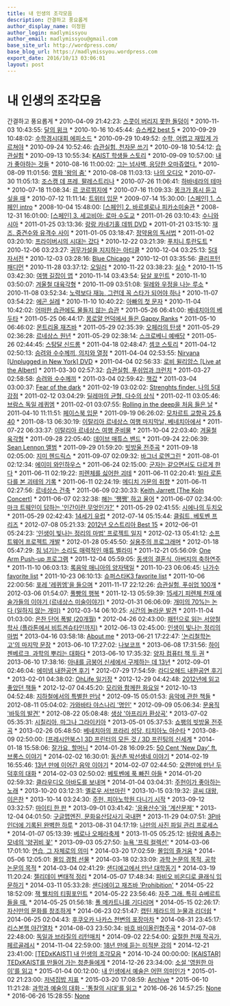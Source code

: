 ```yaml
---
title: 내 인생의 조각모음
description: 간결하고 풍요롭게
author_display_name: 이정원
author_login: madlymissyou
author_email: madlymissyou@gmail.com
base_site_url: http://wordpress.com/
base_blog_url: https://madlymissyou.wordpress.com
export_date: 2016/10/13 03:06:01
layout: post
---
```


# 내 인생의 조각모음

간결하고 풍요롭게 * 2010-04-09 21:42:23: [스콧이 버리지 못한 돌덩이](https://madlymissyou.wordpress.com/2010/04/09/scott/) * 2010-11-03 10:43:55: [달의 윙크](https://madlymissyou.wordpress.com/2010/11/03/%eb%8b%ac%ec%9d%98-%ec%9c%99%ed%81%ac/) * 2010-10-16 10:45:44: [슈스케2 best 5](https://madlymissyou.wordpress.com/2010/10/16/%ec%8a%88%ec%8a%a4%ec%bc%802-best-5/) * 2010-09-29 10:48:02: [수학경시대회 에피소드](https://madlymissyou.wordpress.com/2010/09/29/%ec%88%98%ed%95%99%ea%b2%bd%ec%8b%9c%eb%8c%80%ed%9a%8c-%ec%97%90%ed%94%bc%ec%86%8c%eb%93%9c/) * 2010-09-29 10:49:52: [수학, 어렵고 재밌게 가르쳐야](https://madlymissyou.wordpress.com/2010/09/29/%ec%88%98%ed%95%99-%ec%96%b4%eb%a0%b5%ea%b3%a0-%ec%9e%ac%eb%b0%8c%ea%b2%8c-%ea%b0%80%eb%a5%b4%ec%b3%90%ec%95%bc/) * 2010-09-24 10:52:46: [습관실험, 천자문 쓰기](https://madlymissyou.wordpress.com/2010/09/24/%ec%8a%b5%ea%b4%80%ec%8b%a4%ed%97%98-%ec%b2%9c%ec%9e%90%eb%ac%b8-%ec%93%b0%ea%b8%b0/) * 2010-09-18 10:54:12: [습관실험](https://madlymissyou.wordpress.com/2010/09/18/%ec%8a%b5%ea%b4%80%ec%8b%a4%ed%97%98/) * 2010-09-13 10:55:34: [KAIST 학생들 스토리](https://madlymissyou.wordpress.com/2010/09/13/kaist-%ed%95%99%ec%83%9d%eb%93%a4-%ec%8a%a4%ed%86%a0%eb%a6%ac/) * 2010-09-09 10:57:00: [내가 좋아하는 것들](https://madlymissyou.wordpress.com/2010/09/09/%eb%82%b4%ea%b0%80-%ec%a2%8b%ec%95%84%ed%95%98%eb%8a%94-%ea%b2%83%eb%93%a4/) * 2010-08-16 11:00:02: [그는 넘사벽, 응당한 오마쥬였다.](https://madlymissyou.wordpress.com/2010/08/16/%ea%b7%b8%eb%8a%94-%eb%84%98%ec%82%ac%eb%b2%bd-%ec%9d%91%eb%8b%b9%ed%95%9c-%ec%98%a4%eb%a7%88%ec%a5%ac%ec%98%80%eb%8b%a4/) * 2010-08-09 11:01:56: [영화 '왕의 춤'](https://madlymissyou.wordpress.com/2010/08/09/%ec%98%81%ed%99%94-%ec%99%95%ec%9d%98-%ec%b6%a4/) * 2010-08-08 11:03:13: [나의 오디오](https://madlymissyou.wordpress.com/2010/08/08/%eb%82%98%ec%9d%98-%ec%98%a4%eb%94%94%ec%98%a4/) * 2010-07-30 11:05:13: [조스캥 데 프레, 팔레스트리나](https://madlymissyou.wordpress.com/2010/07/30/%ec%a1%b0%ec%8a%a4%ec%ba%a5-%eb%8d%b0-%ed%94%84%eb%a0%88-%ed%8c%94%eb%a0%88%ec%8a%a4%ed%8a%b8%eb%a6%ac%eb%82%98/) * 2010-07-26 11:06:41: [하바네라의 테마](https://madlymissyou.wordpress.com/2010/07/26/%ed%95%98%eb%b0%94%eb%84%a4%eb%9d%bc%ec%9d%98-%ed%85%8c%eb%a7%88/) * 2010-07-18 11:08:34: [르 코르뷔지에](https://madlymissyou.wordpress.com/2010/07/18/%eb%a5%b4-%ec%bd%94%eb%a5%b4%eb%b7%94%ec%a7%80%ec%97%90/) * 2010-07-16 11:09:33: [몽크가 몹시 듣고 싶을 때](https://madlymissyou.wordpress.com/2010/07/16/%eb%aa%bd%ed%81%ac%ea%b0%80-%eb%aa%b9%ec%8b%9c-%eb%93%a3%ea%b3%a0-%ec%8b%b6%ec%9d%84-%eb%95%8c/) * 2010-07-12 11:11:14: [트위터 입문](https://madlymissyou.wordpress.com/2010/07/12/%ed%8a%b8%ec%9c%84%ed%84%b0-%ec%9e%85%eb%ac%b8/) * 2009-07-14 15:30:00: [[스페인] 1. 스페인 intro](https://madlymissyou.wordpress.com/2009/07/14/%ec%8a%a4%ed%8e%98%ec%9d%b8-1-%ec%8a%a4%ed%8e%98%ec%9d%b8-intro/) * 2008-10-04 15:48:00: [[스페인] 2. 바르셀로나 피카소미술관](https://madlymissyou.wordpress.com/2008/10/04/%ec%8a%a4%ed%8e%98%ec%9d%b8-2-%eb%b0%94%eb%a5%b4%ec%85%80%eb%a1%9c%eb%82%98-%ed%94%bc%ec%b9%b4%ec%86%8c%eb%af%b8%ec%88%a0%ea%b4%80/) * 2008-12-31 16:01:00: [[스페인] 3. 세고비아: 로마 수도교](https://madlymissyou.wordpress.com/2008/12/31/990/) * 2011-01-26 03:10:43: [수니와 시아](https://madlymissyou.wordpress.com/2011/01/26/%ec%88%98%eb%8b%88%ec%99%80-%ec%8b%9c%ec%95%84/) * 2011-01-25 03:13:36: [랑랑 카네기홀 데뷔 DVD](https://madlymissyou.wordpress.com/2011/01/25/%eb%9e%91%eb%9e%91-%ec%b9%b4%eb%84%a4%ea%b8%b0%ed%99%80-%eb%8d%b0%eb%b7%94-dvd/) * 2011-01-21 03:15:10: [재즈, 중견수와 유격수 사이](https://madlymissyou.wordpress.com/2011/01/21/%ec%9e%ac%ec%a6%88-%ec%a4%91%ea%b2%ac%ec%88%98%ec%99%80-%ec%9c%a0%ea%b2%a9%ec%88%98-%ec%82%ac%ec%9d%b4/) * 2011-01-05 03:18:47: [정약용의 독서법](https://madlymissyou.wordpress.com/2011/01/05/%ec%a0%95%ec%95%bd%ec%9a%a9%ec%9d%98-%eb%8f%85%ec%84%9c%eb%b2%95/) * 2011-01-02 03:20:10: [프라이버시의 시대는 갔다](https://madlymissyou.wordpress.com/2011/01/02/%ed%94%84%eb%9d%bc%ec%9d%b4%eb%b2%84%ec%8b%9c%ec%9d%98-%ec%8b%9c%eb%8c%80%eb%8a%94-%ea%b0%94%eb%8b%a4/) * 2010-12-22 03:21:39: [푸치니 투란도트](https://madlymissyou.wordpress.com/2010/12/22/%ed%91%b8%ec%b9%98%eb%8b%88-%ed%88%ac%eb%9e%80%eb%8f%84%ed%8a%b8/) * 2010-12-06 03:23:27: [귀무가설을 지지하는 아티클](https://madlymissyou.wordpress.com/2010/12/06/%ea%b7%80%eb%ac%b4%ea%b0%80%ec%84%a4%ec%9d%84-%ec%a7%80%ec%a7%80%ed%95%98%eb%8a%94-%ec%95%84%ed%8b%b0%ed%81%b4/) * 2010-12-04 03:25:13: [5대 자서전](https://madlymissyou.wordpress.com/2010/12/04/609/) * 2010-12-03 03:28:16: [Blue Chicago](https://madlymissyou.wordpress.com/2010/12/03/blue-chicago/) * 2010-12-01 03:35:56: [클리프턴 패디먼](https://madlymissyou.wordpress.com/2010/12/01/%ed%81%b4%eb%a6%ac%ed%94%84%ed%84%b4-%ed%8c%a8%eb%94%94%eb%a8%bc/) * 2010-11-28 03:37:12: [오일러](https://madlymissyou.wordpress.com/2010/11/28/%ec%98%a4%ec%9d%bc%eb%9f%ac/) * 2010-11-22 03:38:23: [실수](https://madlymissyou.wordpress.com/2010/11/22/%ec%8b%a4%ec%88%98/) * 2010-11-15 03:42:30: [여행 길잡이 앱](https://madlymissyou.wordpress.com/2010/11/15/%ec%97%ac%ed%96%89-%ea%b8%b8%ec%9e%a1%ec%9d%b4-%ec%95%b1/) * 2010-11-14 03:43:54: [닭살 포인트](https://madlymissyou.wordpress.com/2010/11/14/%eb%8b%ad%ec%82%b4-%ed%8f%ac%ec%9d%b8%ed%8a%b8/) * 2010-11-10 03:50:07: [겨울철 대육각형](https://madlymissyou.wordpress.com/2010/11/10/%ea%b2%a8%ec%9a%b8%ec%b2%a0-%eb%8c%80%ec%9c%a1%ea%b0%81%ed%98%95/) * 2010-11-09 03:51:08: [밀레와 우정을 나눈 루소](https://madlymissyou.wordpress.com/2010/11/09/%eb%b0%80%eb%a0%88%ec%99%80-%ec%9a%b0%ec%a0%95%ec%9d%84-%eb%82%98%eb%88%88-%eb%a3%a8%ec%86%8c/) * 2010-11-08 03:52:34: [노력보다 재능, 그런데 꼭 스타가 되어야 하나](https://madlymissyou.wordpress.com/2010/11/08/%eb%85%b8%eb%a0%a5%eb%b3%b4%eb%8b%a4-%ec%9e%ac%eb%8a%a5-%ea%b7%b8%eb%9f%b0%eb%8d%b0-%ea%bc%ad-%ec%8a%a4%ed%83%80%ea%b0%80-%eb%90%98%ec%96%b4%ec%95%bc-%ed%95%98%eb%82%98/) * 2010-11-07 03:54:22: [에곤 실레](https://madlymissyou.wordpress.com/2010/11/07/%ec%97%90%ea%b3%a4-%ec%8b%a4%eb%a0%88/) * 2010-11-10 10:40:22: [아빠의 첫 문자](https://madlymissyou.wordpress.com/2010/11/10/%ec%95%84%eb%b9%a0%ec%9d%98-%ec%b2%ab-%eb%ac%b8%ec%9e%90/) * 2010-11-04 10:42:02: [어떠한 습관에도 물들지 않는 습관](https://madlymissyou.wordpress.com/2010/11/04/habit/) * 2011-05-26 06:41:00: [베네치아의 베두타](https://madlymissyou.wordpress.com/2011/05/26/%eb%b2%a0%eb%84%a4%ec%b9%98%ec%95%84%ec%9d%98-%eb%b2%a0%eb%91%90%ed%83%80/) * 2011-05-25 06:44:17: [몽로얄 언덕에서 들은 Gappy Ranks](https://madlymissyou.wordpress.com/2011/05/25/%eb%aa%bd%eb%a1%9c%ec%96%84-%ec%96%b8%eb%8d%95%ec%97%90%ec%84%9c-%eb%93%a4%ec%9d%80-gappy-ranks/) * 2011-05-10 06:46:02: [몬트리올 재즈바](https://madlymissyou.wordpress.com/2011/05/10/%eb%aa%ac%ed%8a%b8%eb%a6%ac%ec%98%ac-%ec%9e%ac%ec%a6%88%eb%b0%94/) * 2011-05-29 02:35:39: [오페라의 탄생](https://madlymissyou.wordpress.com/2011/05/29/%ec%98%a4%ed%8e%98%eb%9d%bc%ec%9d%98-%ed%83%84%ec%83%9d/) * 2011-05-29 02:36:28: [르네상스 원년](https://madlymissyou.wordpress.com/2011/05/29/%eb%a5%b4%eb%84%a4%ec%83%81%ec%8a%a4-%ec%9b%90%eb%85%84/) * 2011-05-29 02:38:14: [스크로베니 예배당](https://madlymissyou.wordpress.com/2011/05/29/%ec%8a%a4%ed%81%ac%eb%a1%9c%eb%b2%a0%eb%8b%88-%ec%98%88%eb%b0%b0%eb%8b%b9/) * 2011-05-26 02:44:45: [스탕달 신드롬](https://madlymissyou.wordpress.com/2011/05/26/%ec%8a%a4%ed%83%95%eb%8b%ac-%ec%8b%a0%eb%93%9c%eb%a1%ac/) * 2011-04-18 02:48:47: [셈코 스토리](https://madlymissyou.wordpress.com/2011/04/18/%ec%85%88%ec%bd%94-%ec%8a%a4%ed%86%a0%eb%a6%ac/) * 2011-04-12 02:50:13: [승려와 수수께끼, 의지와 열정](https://madlymissyou.wordpress.com/2011/04/12/%ec%8a%b9%eb%a0%a4%ec%99%80-%ec%88%98%ec%88%98%ea%bb%98%eb%81%bc-%ec%9d%98%ec%a7%80%ec%99%80-%ec%97%b4%ec%a0%95/) * 2011-04-04 02:53:55: [Nirvana [Unplugged in New York] DVD](https://madlymissyou.wordpress.com/2011/04/04/nirvana-unplugged-in-new-york-dvd/) * 2011-04-04 02:56:33: [로비 윌리암스 [Live at the Albert]](https://madlymissyou.wordpress.com/2011/04/04/%eb%a1%9c%eb%b9%84-%ec%9c%8c%eb%a6%ac%ec%95%94%ec%8a%a4-live-at-the-albert/) * 2011-03-30 02:57:32: [습관실험, 푸쉬업과 크런치](https://madlymissyou.wordpress.com/2011/03/30/%ec%8a%b5%ea%b4%80%ec%8b%a4%ed%97%98-%ed%91%b8%ec%89%ac%ec%97%85%ea%b3%bc-%ed%81%ac%eb%9f%b0%ec%b9%98/) * 2011-03-27 02:58:58: [승려와 수수께끼](https://madlymissyou.wordpress.com/2011/03/27/%ec%8a%b9%eb%a0%a4%ec%99%80-%ec%88%98%ec%88%98%ea%bb%98%eb%81%bc/) * 2011-03-04 02:59:42: [책값](https://madlymissyou.wordpress.com/2011/03/04/%ec%b1%85%ea%b0%92/) * 2011-03-04 03:00:37: [Fear of the dark](https://madlymissyou.wordpress.com/2011/03/04/fear-of-the-dark/) * 2011-02-19 03:02:02: [Strenghts finder, 나의 5대 강점](https://madlymissyou.wordpress.com/2011/02/19/strenghts-finder-%eb%82%98%ec%9d%98-5%eb%8c%80-%ea%b0%95%ec%a0%90/) * 2011-02-12 03:04:29: [딜레마의 균형, 다수의 상식](https://madlymissyou.wordpress.com/2011/02/12/%eb%94%9c%eb%a0%88%eb%a7%88%ec%9d%98-%ea%b7%a0%ed%98%95-%eb%8b%a4%ec%88%98%ec%9d%98-%ec%83%81%ec%8b%9d/) * 2011-02-11 03:05:46: [브람스 독일 레퀴엠](https://madlymissyou.wordpress.com/2011/02/11/590/) * 2011-02-01 03:07:55: [Rolling in the deep을 처음 들은 날](https://madlymissyou.wordpress.com/2011/02/01/rolling-in-the-deep%ec%9d%84-%ec%b2%98%ec%9d%8c-%eb%93%a4%ec%9d%80-%eb%82%a0/) * 2011-04-10 11:11:51: [페이스북 입문](https://madlymissyou.wordpress.com/2011/04/10/%ed%8e%98%ec%9d%b4%ec%8a%a4%eb%b6%81-%ec%9e%85%eb%ac%b8/) * 2011-09-19 06:26:02: [모차르트 교향곡 25 & 40](https://madlymissyou.wordpress.com/2011/09/19/%eb%aa%a8%ec%b0%a8%eb%a5%b4%ed%8a%b8-%ea%b5%90%ed%96%a5%ea%b3%a1-25-40/) * 2011-08-13 06:30:19: [이탈리아 르네상스 여행 마지막날, 베네치아에서](https://madlymissyou.wordpress.com/2011/08/13/%ec%9d%b4%ed%83%88%eb%a6%ac%ec%95%84-%eb%a5%b4%eb%84%a4%ec%83%81%ec%8a%a4-%ec%97%ac%ed%96%89-%eb%a7%88%ec%a7%80%eb%a7%89%eb%82%a0-%eb%b2%a0%eb%84%a4%ec%b9%98%ec%95%84%ec%97%90%ec%84%9c/) * 2011-07-22 06:33:37: [이탈리아 르네상스 여행 준비물](https://madlymissyou.wordpress.com/2011/07/22/%ec%9d%b4%ed%83%88%eb%a6%ac%ec%95%84-%eb%a5%b4%eb%84%a4%ec%83%81%ec%8a%a4-%ec%97%ac%ed%96%89-%ec%a4%80%eb%b9%84%eb%ac%bc/) * 2011-10-04 22:03:40: [겨울철 육각형](https://madlymissyou.wordpress.com/2011/10/04/%ea%b2%a8%ec%9a%b8%ec%b2%a0-%ec%9c%a1%ea%b0%81%ed%98%95/) * 2011-09-28 22:05:40: [데이브 매튜스 밴드](https://madlymissyou.wordpress.com/2011/09/28/%eb%8d%b0%ec%9d%b4%eb%b8%8c-%eb%a7%a4%ed%8a%9c%ec%8a%a4-%eb%b0%b4%eb%93%9c/) * 2011-09-24 22:06:39: [Sean Lennon 앨범](https://madlymissyou.wordpress.com/2011/09/24/sean-lennon-%ec%95%a8%eb%b2%94/) * 2011-09-29 01:59:20: [빗방울 전주곡](https://madlymissyou.wordpress.com/2011/09/29/%eb%b9%97%eb%b0%a9%ec%9a%b8-%ec%a0%84%ec%a3%bc%ea%b3%a1/) * 2011-09-18 02:05:00: [지미 헨드릭스](https://madlymissyou.wordpress.com/2011/09/18/3j/) * 2011-09-07 02:09:32: [바그너 로엔그린](https://madlymissyou.wordpress.com/2011/09/07/%eb%b0%94%ea%b7%b8%eb%84%88-%eb%a1%9c%ec%97%94%ea%b7%b8%eb%a6%b0/) * 2011-08-01 02:12:34: [에이미 와인하우스](https://madlymissyou.wordpress.com/2011/08/01/%ec%97%90%ec%9d%b4%eb%af%b8-%ec%99%80%ec%9d%b8%ed%95%98%ec%9a%b0%ec%8a%a4/) * 2011-06-24 02:15:00: [군자는 같으면서도 다르게 한다](https://madlymissyou.wordpress.com/2011/06/24/%ea%b5%b0%ec%9e%90%eb%8a%94-%ea%b0%99%ec%9c%bc%eb%a9%b4%ec%84%9c%eb%8f%84-%eb%8b%a4%eb%a5%b4%ea%b2%8c-%ed%95%9c%eb%8b%a4/) * 2011-06-11 02:19:22: [피렌체를 싫어한 괴테](https://madlymissyou.wordpress.com/2011/06/11/%ed%94%bc%eb%a0%8c%ec%b2%b4%eb%a5%bc-%ec%8b%ab%ec%96%b4%ed%95%9c-%ea%b4%b4%ed%85%8c/) * 2011-06-11 02:20:41: [빌라 로톤다를 본 괴테의 기록](https://madlymissyou.wordpress.com/2011/06/11/%eb%b9%8c%eb%9d%bc-%eb%a1%9c%ed%86%a4%eb%8b%a4-%ea%b4%b4%ed%85%8c/) * 2011-06-11 02:24:19: [메디치 가문의 취향](https://madlymissyou.wordpress.com/2011/06/11/%eb%a9%94%eb%94%94%ec%b9%98-%ea%b0%80%eb%ac%b8%ec%9d%98-%ec%b7%a8%ed%96%a5/) * 2011-06-11 02:27:56: [르네상스 건축](https://madlymissyou.wordpress.com/2011/06/11/%eb%a5%b4%eb%84%a4%ec%83%81%ec%8a%a4-%ea%b1%b4%ec%b6%95/) * 2011-06-09 02:30:33: [Keith Jarrett [The Koln Concert]](https://madlymissyou.wordpress.com/2011/06/09/keith-jarrett-the-koln-concert/) * 2011-06-07 02:32:38: [해는 '쨍쨍' 하고 울어](https://madlymissyou.wordpress.com/2011/06/07/%ed%95%b4%eb%8a%94-%ec%a8%8d%ec%a8%8d-%ed%95%98%ea%b3%a0-%ec%9a%b8%ec%96%b4/) * 2011-06-07 02:34:00: [마크 트웨인이 답하는 '인간이란 무엇인가?'](https://madlymissyou.wordpress.com/2011/06/07/%eb%a7%88%ed%81%ac-%ed%8a%b8%ec%9b%a8%ec%9d%b8%ec%9d%b4-%eb%8b%b5%ed%95%98%eb%8a%94-%ec%9d%b8%ea%b0%84%ec%9d%b4%eb%9e%80-%eb%ac%b4%ec%97%87%ec%9d%b8%ea%b0%80/) * 2011-05-29 02:41:55: [시에나의 두치오](https://madlymissyou.wordpress.com/2011/05/29/%ec%8b%9c%ec%97%90%eb%82%98%ec%9d%98-%eb%91%90%ec%b9%98%ec%98%a4/) * 2011-05-29 02:42:43: [14세기 유럽](https://madlymissyou.wordpress.com/2011/05/29/14%ec%84%b8%ea%b8%b0-%ec%9c%a0%eb%9f%bd/) * 2012-07-14 05:15:44: [클림트, 베토벤 프리즈](https://madlymissyou.wordpress.com/2012/07/14/%ed%81%b4%eb%a6%bc%ed%8a%b8-%eb%b2%a0%ed%86%a0%eb%b2%a4-%ed%94%84%eb%a6%ac%ec%a6%88/) * 2012-07-08 05:21:33: [2012년 오스트리아 Best 15](https://madlymissyou.wordpress.com/2012/07/08/2012%eb%85%84-%ec%98%a4%ec%8a%a4%ed%8a%b8%eb%a6%ac%ec%95%84-best-15/) * 2012-06-01 05:24:23: ['인생이 빛나는 정리의 마법' 프로젝트 일지](https://madlymissyou.wordpress.com/2012/06/01/%ec%9d%b8%ec%83%9d%ec%9d%b4-%eb%b9%9b%eb%82%98%eb%8a%94-%ec%a0%95%eb%a6%ac%ec%9d%98-%eb%a7%88%eb%b2%95-%ed%94%84%eb%a1%9c%ec%a0%9d%ed%8a%b8-%ec%9d%bc%ec%a7%80/) * 2012-02-13 05:41:12: [소프트웨어 프로젝트 개발](https://madlymissyou.wordpress.com/2012/02/13/%ec%86%8c%ed%94%84%ed%8a%b8%ec%9b%a8%ec%96%b4-%ed%94%84%eb%a1%9c%ec%a0%9d%ed%8a%b8-%ea%b0%9c%eb%b0%9c/) * 2012-01-28 05:45:50: [실용주의 프로그래머](https://madlymissyou.wordpress.com/2012/01/28/%ec%8b%a4%ec%9a%a9%ec%a3%bc%ec%9d%98-%ed%94%84%eb%a1%9c%ea%b7%b8%eb%9e%98%eb%a8%b8/) * 2012-01-18 05:47:29: [침 넘기는 소리도 매력적인 매튜 벨라미](https://madlymissyou.wordpress.com/2012/01/18/%ec%b9%a8-%eb%84%98%ea%b8%b0%eb%8a%94-%ec%86%8c%eb%a6%ac%eb%8f%84-%eb%a7%a4%eb%a0%a5%ec%a0%81%ec%9d%b8-%eb%a7%a4%ed%8a%9c-%eb%b2%a8%eb%9d%bc%eb%af%b8/) * 2011-12-21 05:56:09: [One Arm Push-up 프로그램](https://madlymissyou.wordpress.com/2011/12/21/one-arm-push-up-%ed%94%84%eb%a1%9c%ea%b7%b8%eb%9e%a8/) * 2011-12-04 05:59:05: [동생의 결혼식, 아버지의 축하연주](https://madlymissyou.wordpress.com/2011/12/04/%eb%8f%99%ec%83%9d%ec%9d%98-%ea%b2%b0%ed%98%bc%ec%8b%9d-%ec%95%84%eb%b2%84%ec%a7%80%ec%9d%98-%ec%b6%95%ed%95%98%ec%97%b0%ec%a3%bc/) * 2011-11-10 06:03:13: [록음악 매니아의 양자택일](https://madlymissyou.wordpress.com/2011/11/10/%eb%a1%9d%ec%9d%8c%ec%95%85-%eb%a7%a4%eb%8b%88%ec%95%84%ec%9d%98-%ec%96%91%ec%9e%90%ed%83%9d%ec%9d%bc/) * 2011-10-23 06:06:45: [나가수 favorite list](https://madlymissyou.wordpress.com/2011/10/23/%eb%82%98%ea%b0%80%ec%88%98-favorite-list/) * 2011-10-23 06:10:13: [슈퍼스타K3 favorite list](https://madlymissyou.wordpress.com/2011/10/23/%ec%8a%88%ed%8d%bc%ec%8a%a4%ed%83%80k3-favorite-list/) * 2011-10-06 22:00:56: [포레 '레퀴엠'을 들으며](https://madlymissyou.wordpress.com/2011/10/06/%ed%8f%ac%eb%a0%88-%eb%a0%88%ed%80%b4%ec%97%a0%ec%9d%84-%eb%93%a4%ec%9c%bc%eb%a9%b0/) * 2011-11-17 22:12:26: [습관실험, 푸쉬업 100개](https://madlymissyou.wordpress.com/2011/11/17/push-up100/) * 2012-03-06 01:54:07: [풀빵의 행복](https://madlymissyou.wordpress.com/2012/03/06/happiness/) * 2011-12-13 05:59:39: [15세기 피렌체 천재 예술가들의 이야기 (르네상스 미술이야기)](https://madlymissyou.wordpress.com/2011/12/13/%eb%a5%b4%eb%84%a4%ec%83%81%ec%8a%a4-%eb%af%b8%ec%88%a0%ec%9d%b4%ec%95%bc%ea%b8%b0/) * 2012-01-31 06:06:09: [개미의 70%는 논다 (일하지 않는 개미)](https://madlymissyou.wordpress.com/2012/01/31/%eb%a5%bc-%ec%9d%bd%ea%b3%a0/) * 2012-03-14 06:10:25: [시간의 놀라운 발견](https://madlymissyou.wordpress.com/2012/03/14/time/) * 2011-11-04 01:03:00: [은찬 단어 폭발 (20개월)](https://madlymissyou.wordpress.com/2011/11/04/%ec%9d%80%ec%b0%ac-%eb%8b%a8%ec%96%b4-%ed%8f%ad%eb%b0%9c-20%ea%b0%9c%ec%9b%94/) * 2012-04-26 02:43:00: [패턴으로 읽는 서양철학사 (플라톤에서 비트겐슈타인까지)](https://madlymissyou.wordpress.com/2012/04/26/%ec%a4%91%eb%8f%84%ec%9d%bc%eb%b3%b4-%ed%8c%a8%ed%84%b4%ec%9c%bc%eb%a1%9c-%ec%9d%bd%eb%8a%94-%ec%84%9c%ec%96%91%ec%b2%a0%ed%95%99%ec%82%ac-%ed%94%8c%eb%9d%bc%ed%86%a4%ec%97%90%ec%84%9c-%eb%b9%84/) * 2012-06-13 02:45:00: [인생이 빛나는 정리의 마법](https://madlymissyou.wordpress.com/2012/06/13/%ec%a4%91%eb%8f%84%ec%9d%bc%eb%b3%b4-%ec%9d%b8%ec%83%9d%ec%9d%b4-%eb%b9%9b%eb%82%98%eb%8a%94-%ec%a0%95%eb%a6%ac%ec%9d%98-%eb%a7%88%eb%b2%95/) * 2013-04-16 03:58:18: [About me](https://madlymissyou.wordpress.com/about/) * 2013-06-21 17:22:47: ['논리철학논고'의 마지막 문장](https://madlymissyou.wordpress.com/2013/06/21/%eb%85%bc%eb%a6%ac%ec%b2%a0%ed%95%99%eb%85%bc%ea%b3%a0%ec%9d%98-%eb%a7%88%ec%a7%80%eb%a7%89-%eb%ac%b8%ec%9e%a5/) * 2013-06-10 17:27:02: [나보코프](https://madlymissyou.wordpress.com/2013/06/10/%eb%82%98%eb%b3%b4%ec%bd%94%ed%94%84/) * 2013-06-08 17:31:56: [하이젠베르크, 과학의 뿌리는 대화다](https://madlymissyou.wordpress.com/2013/06/08/%ea%b3%bc%ed%95%99%ec%9d%98-%eb%bf%8c%eb%a6%ac/) * 2013-06-10 17:35:32: [양자 컴퓨터 책 두 권](https://madlymissyou.wordpress.com/2013/06/10/%ec%96%91%ec%9e%90-%ec%bb%b4%ed%93%a8%ed%84%b0/) * 2013-06-10 17:38:16: [아내를 금붕어 신세에서 구제하는 데 13년](https://madlymissyou.wordpress.com/2013/06/10/13years/) * 2012-09-01 02:46:04: [에미넴 내한공연 후기](https://madlymissyou.wordpress.com/2012/09/01/%ec%97%90%eb%af%b8%eb%84%b4-%eb%82%b4%ed%95%9c%ea%b3%b5%ec%97%b0-%ed%9b%84%ea%b8%b0/) * 2012-07-29 17:54:59: [라디오헤드 내한공연 후기](https://madlymissyou.wordpress.com/2012/07/29/%eb%9d%bc%eb%94%94%ec%98%a4%ed%97%a4%eb%93%9c-%eb%82%b4%ed%95%9c%ea%b3%b5%ec%97%b0-%ed%9b%84%ea%b8%b0/) * 2013-02-01 04:38:02: [OhLife 일기장](https://madlymissyou.wordpress.com/2013/02/01/ohlife-%ec%9d%bc%ea%b8%b0%ec%9e%a5/) * 2012-12-29 04:42:48: [2012년에 읽고 좋았던 책들](https://madlymissyou.wordpress.com/2012/12/29/2012%eb%85%84%ec%97%90-%ec%9d%bd%ea%b3%a0-%ec%a2%8b%ec%95%98%eb%8d%98-%ec%b1%85%eb%93%a4/) * 2012-12-07 04:45:20: [모리와 함께한 화요일](https://madlymissyou.wordpress.com/2012/12/07/%eb%aa%a8%eb%a6%ac%ec%99%80-%ed%95%a8%ea%bb%98%ed%95%9c-%ed%99%94%ec%9a%94%ec%9d%bc/) * 2012-10-13 04:52:48: [지하철에서의 특별한 만남](https://madlymissyou.wordpress.com/2012/10/13/%ec%a7%80%ed%95%98%ec%b2%a0%ec%97%90%ec%84%9c%ec%9d%98-%ed%8a%b9%eb%b3%84%ed%95%9c-%eb%a7%8c%eb%82%a8/) * 2012-09-15 05:01:53: [음악에 관한 책들](https://madlymissyou.wordpress.com/2012/09/15/%ec%9d%8c%ec%95%85%ec%97%90-%ea%b4%80%ed%95%9c-%ec%b1%85%eb%93%a4/) * 2012-08-11 05:04:02: [가와바타 야스나리 '명인'](https://madlymissyou.wordpress.com/2012/08/11/%ea%b0%80%ec%99%80%eb%b0%94%ed%83%80-%ec%95%bc%ec%8a%a4%eb%82%98%eb%a6%ac-%eb%aa%85%ec%9d%b8/) * 2012-09-09 05:06:34: [문용직 '바둑의 발견'](https://madlymissyou.wordpress.com/2012/09/09/%eb%ac%b8%ec%9a%a9%ec%a7%81-%eb%b0%94%eb%91%91%ec%9d%98-%eb%b0%9c%ea%b2%ac/) * 2012-08-22 05:08:48: [생상 '아프리카 환상곡'](https://madlymissyou.wordpress.com/2012/08/22/%ec%83%9d%ec%83%81-%ec%95%84%ed%94%84%eb%a6%ac%ec%b9%b4-%ed%99%98%ec%83%81%ea%b3%a1/) * 2013-07-02 05:35:31: [시칠리아, 마그나 그라이키아](https://madlymissyou.wordpress.com/2013/07/02/715/) * 2013-05-01 05:37:53: [쇼팽의 빗방울 전주곡](https://madlymissyou.wordpress.com/2013/05/01/%ec%87%bc%ed%8c%bd%ec%9d%98-%eb%b9%97%eb%b0%a9%ec%9a%b8-%ec%a0%84%ec%a3%bc%ea%b3%a1/) * 2013-02-26 05:48:50: [베네치아의 프라리 성당, 티치아노 아순타](https://madlymissyou.wordpress.com/2013/02/26/%eb%b2%a0%eb%84%a4%ec%b9%98%ec%95%84-%ed%8b%b0%ec%b9%98%ec%95%84%eb%85%b8-%ec%95%84%ec%88%9c%ed%83%80/) * 2013-08-09 02:50:00: [[프레시안북스] 3D 프린터의 모든 것 / 3D 프린팅의 신세계](https://madlymissyou.wordpress.com/2013/08/09/%ed%94%84%eb%a0%88%ec%8b%9c%ec%95%88%eb%b6%81%ec%8a%a4-3d-%ed%94%84%eb%a6%b0%ed%84%b0%ec%9d%98-%eb%aa%a8%eb%93%a0-%ea%b2%83-3d-%ed%94%84%eb%a6%b0%ed%8c%85%ec%9d%98-%ec%8b%a0%ec%84%b8%ea%b3%84/) * 2014-01-18 15:58:06: [잘가요, 할머니](https://madlymissyou.wordpress.com/2014/01/18/%ec%9e%98%ea%b0%80%ec%9a%94-%ed%95%a0%eb%a8%b8%eb%8b%88/) * 2014-01-28 16:09:25: [50 Cent 'New Day' ft. 브롱스 이야기](https://madlymissyou.wordpress.com/2014/01/28/50-cent-new-day/) * 2014-02-02 16:30:01: [동산촌 박선생네 이야기](https://madlymissyou.wordpress.com/2014/02/02/%eb%8f%99%ec%82%b0%ec%b4%8c-%eb%b0%95%ec%84%a0%ec%83%9d%eb%84%a4-%ec%9d%b4%ec%95%bc%ea%b8%b0/) * 2014-02-19 16:55:46: [13년 만에 이어간 음악 이야기](https://madlymissyou.wordpress.com/2014/02/19/13%eb%85%84-%eb%a7%8c%ec%97%90-%ec%9d%b4%ec%96%b4%ea%b0%84-%ec%9d%8c%ec%95%85-%ec%9d%b4%ec%95%bc%ea%b8%b0/) * 2014-02-07 02:44:50: [오랜만에 만난 두 덕후의 대화](https://madlymissyou.wordpress.com/2014/02/07/%ec%98%a4%eb%9e%9c%eb%a7%8c%ec%97%90-%eb%a7%8c%eb%82%9c-%eb%91%90-%eb%8d%95%ed%9b%84%ec%9d%98-%eb%8c%80%ed%99%94/) * 2014-02-03 02:50:02: [베토벤에 푹 빠진 아들](https://madlymissyou.wordpress.com/2014/02/03/%eb%b2%a0%ed%86%a0%eb%b2%a4%ec%97%90-%ed%91%b9-%eb%b9%a0%ec%a7%84-%ec%95%84%eb%93%a4/) * 2014-01-20 02:59:32: [클라우디오 아바도를 보내며](https://madlymissyou.wordpress.com/2014/01/20/%ed%81%b4%eb%9d%bc%ec%9a%b0%eb%94%94%ec%98%a4-%ec%95%84%eb%b0%94%eb%8f%84%eb%a5%bc-%eb%b3%b4%eb%82%b4%eb%a9%b0/) * 2014-01-04 03:04:31: [주헌이가 좋아하는 노래](https://madlymissyou.wordpress.com/2014/01/04/%ec%a3%bc%ed%97%8c%ec%9d%b4%ea%b0%80-%ec%a2%8b%ec%95%84%ed%95%98%eb%8a%94-%eb%85%b8%eb%9e%98/) * 2013-10-20 03:12:31: [옐로우 서브마린](https://madlymissyou.wordpress.com/2013/10/20/%ec%98%90%eb%a1%9c%ec%9a%b0-%ec%84%9c%eb%b8%8c%eb%a7%88%eb%a6%b0/) * 2013-10-15 03:19:32: [글씨 대왕, 이은찬](https://madlymissyou.wordpress.com/2013/10/15/%ea%b8%80%ec%94%a8-%eb%8c%80%ec%99%95-%ec%9d%b4%ec%9d%80%ec%b0%ac/) * 2013-10-14 03:24:30: [주헌, 피아노학원 다니기 시작](https://madlymissyou.wordpress.com/2013/10/14/%ec%a3%bc%ed%97%8c-%ed%94%bc%ec%95%84%eb%85%b8%ed%95%99%ec%9b%90-%eb%8b%a4%eb%8b%88%ea%b8%b0-%ec%8b%9c%ec%9e%91/) * 2013-09-12 03:32:57: [마이티 한 판](https://madlymissyou.wordpress.com/2013/09/12/%eb%a7%88%ec%9d%b4%ed%8b%b0-%ed%95%9c-%ed%8c%90/) * 2013-09-01 03:41:42: ['응용산수'와 '계산문제'](https://madlymissyou.wordpress.com/2013/09/01/%ec%9d%91%ec%9a%a9%ec%82%b0%ec%88%98%ec%99%80-%ea%b3%84%ec%82%b0%eb%ac%b8%ec%a0%9c/) * 2013-12-04 04:01:50: [구글맵엔진, 문화유산답사기 국내편](https://madlymissyou.wordpress.com/2013/12/04/%ea%b5%ac%ea%b8%80%eb%a7%b5%ec%97%94%ec%a7%84-%eb%ac%b8%ed%99%94%ec%9c%a0%ec%82%b0%eb%8b%b5%ec%82%ac%ea%b8%b0-%ea%b5%ad%eb%82%b4%ed%8e%b8/) * 2013-11-29 04:07:51: [3P바인더에 기록된 완벽한 하루](https://madlymissyou.wordpress.com/2013/11/29/3p%eb%b0%94%ec%9d%b8%eb%8d%94%ec%97%90-%ea%b8%b0%eb%a1%9d%eb%90%9c-%ec%99%84%eb%b2%bd%ed%95%9c-%ed%95%98%eb%a3%a8/) * 2013-08-31 04:17:19: [나만의 사진 파일 관리 프로세스](https://madlymissyou.wordpress.com/2013/08/31/%eb%82%98%eb%a7%8c%ec%9d%98-%ec%82%ac%ec%a7%84-%ed%8c%8c%ec%9d%bc-%ea%b4%80%eb%a6%ac-%ed%94%84%eb%a1%9c%ec%84%b8%ec%8a%a4/) * 2014-01-07 05:13:39: [베로나 오페라축제](https://madlymissyou.wordpress.com/2014/01/07/704/) * 2013-11-05 05:25:12: [바람에 춤추는 모네의 '양귀비 꽃'](https://madlymissyou.wordpress.com/2013/11/05/%eb%b0%94%eb%9e%8c%ec%97%90-%ec%b6%a4%ec%b6%94%eb%8a%94-%eb%aa%a8%eb%84%a4%ec%9d%98-%ec%96%91%ea%b7%80%eb%b9%84-%ea%bd%83/) * 2013-09-03 05:27:50: [뉴욕 '프릭 컬렉션'](https://madlymissyou.wordpress.com/2013/09/03/%eb%89%b4%ec%9a%95-%ed%94%84%eb%a6%ad-%ec%bb%ac%eb%a0%89%ec%85%98/) * 2014-03-06 17:01:10: [연습, 그 자체로의 의미](https://madlymissyou.wordpress.com/2014/03/06/%ec%97%b0%ec%8a%b5-%ea%b7%b8-%ec%9e%90%ec%b2%b4%eb%a1%9c%ec%9d%98-%ec%9d%98%eb%af%b8/) * 2014-03-20 17:02:59: [몰입의 즐거움](https://madlymissyou.wordpress.com/2014/03/20/%eb%aa%b0%ec%9e%85%ec%9d%98-%ec%a6%90%ea%b1%b0%ec%9b%80/) * 2014-05-06 12:05:01: [몰입 경험 선물](https://madlymissyou.wordpress.com/2014/05/06/%eb%aa%b0%ec%9e%85-%ea%b2%bd%ed%97%98-%ec%84%a0%eb%ac%bc/) * 2014-03-18 02:33:09: [과학 논문의 목적, 공학 논문의 목적](https://madlymissyou.wordpress.com/2014/03/18/%ea%b3%bc%ed%95%99-%eb%85%bc%eb%ac%b8%ec%9d%98-%eb%aa%a9%ec%a0%81-%ea%b3%b5%ed%95%99-%eb%85%bc%eb%ac%b8%ec%9d%98-%eb%aa%a9%ec%a0%81/) * 2014-03-04 02:41:29: [샌디에고에서 만난 대학동기](https://madlymissyou.wordpress.com/2014/03/04/%ec%83%8c%eb%94%94%ec%97%90%ea%b3%a0%ec%97%90%ec%84%9c-%eb%a7%8c%eb%82%9c-%eb%8c%80%ed%95%99%eb%8f%99%ea%b8%b0/) * 2014-03-19 11:20:24: [젤리데이 변태적 정리](https://madlymissyou.wordpress.com/2014/03/19/%ec%82%b6%ec%9d%84-%ec%96%b4%eb%96%bb%ea%b2%8c-%eb%8b%a8%ec%88%9c%ed%95%98%eb%a9%b4%ec%84%9c%eb%8f%84-%ed%92%8d%ec%9a%94%eb%a1%ad%ea%b2%8c-%ed%95%98%eb%8a%94%ea%b0%80/) * 2014-05-07 17:48:34: [파비오 비온디로 클래식 입문하기](https://madlymissyou.wordpress.com/2014/05/07/%ed%8c%8c%eb%b9%84%ec%98%a4-%eb%b9%84%ec%98%a8%eb%94%94%eb%a1%9c-%ed%81%b4%eb%9e%98%ec%8b%9d-%ec%9e%85%eb%ac%b8%ed%95%98%ea%b8%b0/) * 2014-03-11 05:33:28: [샌디에이고 재즈바 'Prohibition'](https://madlymissyou.wordpress.com/2014/03/11/%ec%83%8c%eb%94%94%ec%97%90%ec%9d%b4%ea%b3%a0-%ec%9e%ac%ec%a6%88%eb%b0%94-prohibition/) * 2014-05-22 18:52:09: [잭 웰치의 티핑포인트](https://madlymissyou.wordpress.com/2014/05/22/jack-welch/) * 2014-05-22 23:56:46: [자주 그래. 특히 슈베르트 들을 때.](https://madlymissyou.wordpress.com/2014/05/22/%ec%9e%90%ec%a3%bc-%ea%b7%b8%eb%9e%98-%ed%8a%b9%ed%9e%88-%ec%8a%88%eb%b2%a0%eb%a5%b4%ed%8a%b8-%eb%93%a4%ec%9d%84-%eb%95%8c/) * 2014-05-25 01:56:18: [폴 메카트니를 기다리며](https://madlymissyou.wordpress.com/2014/05/25/%ed%8f%b4-%eb%a9%94%ec%b9%b4%ed%8a%b8%eb%8b%88/) * 2014-05-15 02:26:17: [자신만의 문화를 창조하게](https://madlymissyou.wordpress.com/2014/05/15/mori/) * 2014-06-23 02:51:47: [캡틴 제라드의 눈물과 리더쉽](https://madlymissyou.wordpress.com/2014/06/23/%eb%a6%ac%eb%b2%84%ed%92%80%ec%9d%98-%ec%ba%a1%ed%8b%b4-%ec%a0%9c%eb%9d%bc%eb%93%9c%ea%b0%80-%eb%b3%b4%ec%97%ac%ec%a4%80-%eb%88%88%eb%ac%bc%ea%b3%bc-%eb%a6%ac%eb%8d%94%ec%89%bd/) * 2014-06-25 02:04:43: [후쿠오카 나카스 천변의 포장마차](https://madlymissyou.wordpress.com/2014/06/25/%ed%9b%84%ec%bf%a0%ec%98%a4%ec%b9%b4-%eb%82%98%ec%b9%b4%ec%8a%a4-%ec%b2%9c%eb%b3%80%ec%9d%98-%ed%8f%ac%ec%9e%a5%eb%a7%88%ec%b0%a8/) * 2014-08-31 23:45:17: [리스본행 야간열차](https://madlymissyou.wordpress.com/2014/08/31/%eb%a6%ac%ec%8a%a4%eb%b3%b8%ed%96%89-%ec%95%bc%ea%b0%84%ec%97%b4%ec%b0%a8/) * 2014-08-03 23:50:34: [바흐 바이올린협주곡](https://madlymissyou.wordpress.com/2014/08/03/%eb%b0%94%ed%9d%90-%eb%b0%94%ec%9d%b4%ec%98%ac%eb%a6%b0%ed%98%91%ec%a3%bc%ea%b3%a1/) * 2014-07-08 22:48:00: [독일과 브라질의 리턴매치](https://madlymissyou.wordpress.com/2014/07/08/%eb%8c%80%eb%8d%95%eb%84%b7-%eb%8f%85%ec%9d%bc%ea%b3%bc-%eb%b8%8c%eb%9d%bc%ec%a7%88%ec%9d%98-%eb%a6%ac%ed%84%b4%eb%a7%a4%ec%b9%98/) * 2014-09-02 22:54:00: [요절한 천재 작곡가, 페르골레시](https://madlymissyou.wordpress.com/2014/09/02/833/) * 2014-11-04 22:59:00: [18년 만에 듣는 미적분 강의](https://madlymissyou.wordpress.com/2014/11/04/%eb%8c%80%eb%8d%95%eb%84%b7-18%eb%85%84-%eb%a7%8c%ec%97%90-%eb%93%a3%eb%8a%94-%eb%af%b8%ec%a0%81%eb%b6%84-%ea%b0%95%ec%9d%98/) * 2014-12-21 23:41:00: [[TEDxKAIST] 내 인생의 조각모음](https://madlymissyou.wordpress.com/2014/12/21/852/) * 2014-10-24 00:00:00: [[KAISTAR] TEDxKAIST를 만들어 가는 청춘들에게](https://madlymissyou.wordpress.com/2014/10/24/tedxkaist%eb%a5%bc-%eb%a7%8c%eb%93%a4%ec%96%b4-%ea%b0%80%eb%8a%94-%ec%b2%ad%ec%b6%98%eb%93%a4%ec%97%90%ea%b2%8c/) * 2014-12-26 23:34:00: [소설 '영원한 아이'를 읽고](https://madlymissyou.wordpress.com/2014/12/26/%ec%86%8c%ec%84%a4/) * 2015-01-04 00:12:00: [내 인생에서 예술은 어떤 의미인가](https://madlymissyou.wordpress.com/2015/01/04/%eb%82%b4-%ec%9d%b8%ec%83%9d%ec%97%90%ec%84%9c-%ec%98%88%ec%88%a0%ec%9d%80-%ec%96%b4%eb%96%a4-%ec%9d%98%eb%af%b8%ec%9d%b8%ea%b0%80/) * 2015-01-02 21:23:00: [저녁집밥 지표](https://madlymissyou.wordpress.com/2015/01/02/%ec%a0%80%eb%85%81%ec%a7%91%eb%b0%a5-%ec%a7%80%ed%91%9c/) * 2015-03-20 17:08:59: [Archive](https://madlymissyou.wordpress.com/archive/) * 2015-06-10 11:21:28: [과학과 예술의 대화 - '통찰의 시대'를 읽고](https://madlymissyou.wordpress.com/2015/06/10/the-age-of-insight/) * 2016-06-26 14:57:25: [None](https://madlymissyou.wordpress.com/?p=1133) * 2016-06-26 15:28:55: [None](https://madlymissyou.wordpress.com/?p=1135)